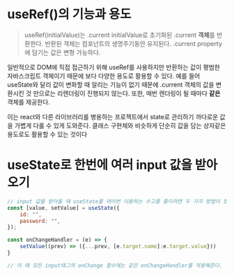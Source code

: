 # useRef()의 기능과 용도

> useRef(initialValue)는 .current initialValue로 초기화된 .current **객체**를 반환한다. 반환된 객체는 컴포넌트의 생명주기동안 유지된다. .current property에 담기는 값은 변형 가능하다.


일반적으로 DOM에 직접 접근하기 위해 useRef를 사용하지만 반환하는 값이 평범한 자바스크립트 객체이기 때문에 보다 다양한 용도로 활용할 수 있다. 예를 들어 useState와 달리 값이 변화할 때 알리는 기능이 없기 때문에 .current 객체의 값을 변환시킨 것 만으로는 리렌더링이 진행되지 않는다. 
또한, 매번 렌더링이 될 때마다 **같은** 객체를 제공한다.

이는 react와 다른 라이브러리를 병용하는 프로젝트에서 state로 관리하기 까다로운 값을 가볍게 다룰 수 있게 도와준다. 클래스 구현체와 비슷하게 단순히 값을 담는 상자같은 용도로도 활용할 수 있는 것이다

# useState로 한번에 여러 input 값을 받아오기

```javascript
// input 값을 받아올 때 useState를 여러번 이용하는 수고를 줄이려면 두 가지 방법이 있다.
const [value, setValue] = useState({
    id: "",
    password: "",
});

const onChangeHandler = (e) => {
    setValue((prev) => ({...prev, [e.target.name]:e.target.value}))
}

// 이 때 모든 input태그의 onChange 함수에는 같은 onChangeHandler를 적용해준다.
```
